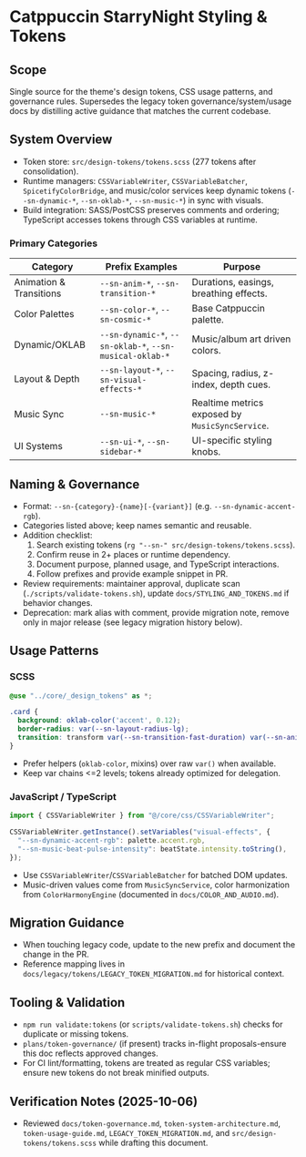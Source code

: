 # Catppuccin StarryNight Styling & Tokens

## Scope
Single source for the theme's design tokens, CSS usage patterns, and governance rules. Supersedes the legacy token governance/system/usage docs by distilling active guidance that matches the current codebase.

## System Overview
- Token store: `src/design-tokens/tokens.scss` (277 tokens after consolidation).
- Runtime managers: `CSSVariableWriter`, `CSSVariableBatcher`, `SpicetifyColorBridge`, and music/color services keep dynamic tokens (`--sn-dynamic-*`, `--sn-oklab-*`, `--sn-music-*`) in sync with visuals.
- Build integration: SASS/PostCSS preserves comments and ordering; TypeScript accesses tokens through CSS variables at runtime.

### Primary Categories
| Category | Prefix Examples | Purpose |
| -------- | ---------------- | ------- |
| Animation & Transitions | `--sn-anim-*`, `--sn-transition-*` | Durations, easings, breathing effects. |
| Color Palettes | `--sn-color-*`, `--sn-cosmic-*` | Base Catppuccin palette. |
| Dynamic/OKLAB | `--sn-dynamic-*`, `--sn-oklab-*`, `--sn-musical-oklab-*` | Music/album art driven colors. |
| Layout & Depth | `--sn-layout-*`, `--sn-visual-effects-*` | Spacing, radius, z-index, depth cues. |
| Music Sync | `--sn-music-*` | Realtime metrics exposed by `MusicSyncService`. |
| UI Systems | `--sn-ui-*`, `--sn-sidebar-*` | UI-specific styling knobs. |

## Naming & Governance
- Format: `--sn-{category}-{name}[-{variant}]` (e.g. `--sn-dynamic-accent-rgb`).
- Categories listed above; keep names semantic and reusable.
- Addition checklist:
  1. Search existing tokens (`rg "--sn-" src/design-tokens/tokens.scss`).
  2. Confirm reuse in 2+ places or runtime dependency.
  3. Document purpose, planned usage, and TypeScript interactions.
  4. Follow prefixes and provide example snippet in PR.
- Review requirements: maintainer approval, duplicate scan (`./scripts/validate-tokens.sh`), update `docs/STYLING_AND_TOKENS.md` if behavior changes.
- Deprecation: mark alias with comment, provide migration note, remove only in major release (see legacy migration history below).

## Usage Patterns
### SCSS
```scss
@use "../core/_design_tokens" as *;

.card {
  background: oklab-color('accent', 0.12);
  border-radius: var(--sn-layout-radius-lg);
  transition: transform var(--sn-transition-fast-duration) var(--sn-anim-easing-organic);
}
```
- Prefer helpers (`oklab-color`, mixins) over raw `var()` when available.
- Keep var chains <=2 levels; tokens already optimized for delegation.

### JavaScript / TypeScript
```ts
import { CSSVariableWriter } from "@/core/css/CSSVariableWriter";

CSSVariableWriter.getInstance().setVariables("visual-effects", {
  "--sn-dynamic-accent-rgb": palette.accent.rgb,
  "--sn-music-beat-pulse-intensity": beatState.intensity.toString(),
});
```
- Use `CSSVariableWriter`/`CSSVariableBatcher` for batched DOM updates.
- Music-driven values come from `MusicSyncService`, color harmonization from `ColorHarmonyEngine` (documented in `docs/COLOR_AND_AUDIO.md`).

## Migration Guidance
- When touching legacy code, update to the new prefix and document the change in the PR.
- Reference mapping lives in `docs/legacy/tokens/LEGACY_TOKEN_MIGRATION.md` for historical context.

## Tooling & Validation
- `npm run validate:tokens` (or `scripts/validate-tokens.sh`) checks for duplicate or missing tokens.
- `plans/token-governance/` (if present) tracks in-flight proposals-ensure this doc reflects approved changes.
- For CI lint/formatting, tokens are treated as regular CSS variables; ensure new tokens do not break minified outputs.

## Verification Notes (2025-10-06)
- Reviewed `docs/token-governance.md`, `token-system-architecture.md`, `token-usage-guide.md`, `LEGACY_TOKEN_MIGRATION.md`, and `src/design-tokens/tokens.scss` while drafting this document.

